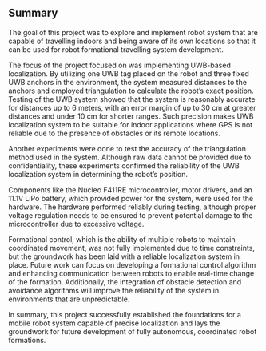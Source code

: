 ## Summary
The goal of this project was to explore and implement robot system that are capable of travelling indoors and being aware of its own locations so that it can be used for robot formational travelling system development. 

The focus of the project focused on was implementing UWB-based localization. By utilizing one UWB tag placed on the robot and three fixed UWB anchors in the environment, the system measured distances to the anchors and employed triangulation to calculate the robot’s exact position. Testing of the UWB system showed that the system is reasonably accurate for distances up to 6 meters, with an error margin of up to 30 cm at greater distances and under 10 cm for shorter ranges. Such precision makes UWB localization system to be suitable for indoor applications where GPS is not reliable due to the presence of obstacles or its remote locations. 

Another experiments were done to test the accuracy of the triangulation method used in the system. Although raw data cannot be provided due to confidentiality, these experiments confirmed the reliability of the UWB localization system in determining the robot’s position.

Components like the Nucleo F411RE microcontroller, motor drivers, and an 11.1V LiPo battery, which provided power for the system, were used for the hardware. The hardware performed reliably during testing, although proper voltage regulation needs to be ensured to prevent potential damage to the microcontroller due to excessive voltage. 

Formational control, which is the ability of multiple robots to maintain coordinated movement, was not fully implemented due to time constraints, but the groundwork has been laid with a reliable localization system in place. Future work can focus on developing a formational control algorithm and enhancing communication between robots to enable real-time change of the formation. Additionally, the integration of obstacle detection and avoidance algorithms will improve the reliability of the system in environments that are unpredictable.

In summary, this project successfully established the foundations for a mobile robot system capable of precise localization and lays the groundwork for future development of fully autonomous, coordinated robot formations.
